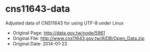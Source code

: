 cns11643-data
===============

Adjusted data of CNS11643 for using UTF-8 under Linux

* Original Page: http://data.gov.tw/node/5961
* Original File: http://www.cns11643.gov.tw/AIDB/Open_Data.zip
* Original Date: 2014-01-23
